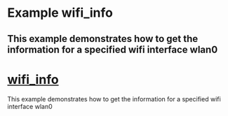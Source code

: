 # Example wifi_info

## This example demonstrates how to get the information for a specified wifi interface wlan0


# [wifi_info](wifi_info.rs)
This example demonstrates how to get the information for a specified wifi interface wlan0